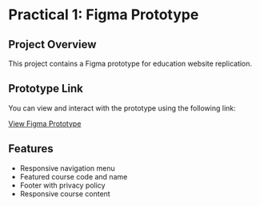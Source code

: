 # Practical 1: Figma Prototype

## Project Overview

This project contains a Figma prototype for education website replication.

## Prototype Link

You can view and interact with the prototype using the following link:

[View Figma Prototype](https://www.figma.com/proto/pAZaodmqP2wJhcGCmUhUFC?node-id=0-1&t=gG1tSHYXptPIHRmr-6)


## Features
- Responsive navigation menu
- Featured course code and name
- Footer with privacy policy 
- Responsive course content



